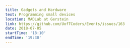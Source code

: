 ```yaml
---
title: Gadgets and Hardware
text: Programming small devices 
location: MADLab at Gerstein
link: https://github.com/UofTCoders/Events/issues/163
date: 2018-07-05
startTime: '18:10'
endTime: '19:30'
---
```

